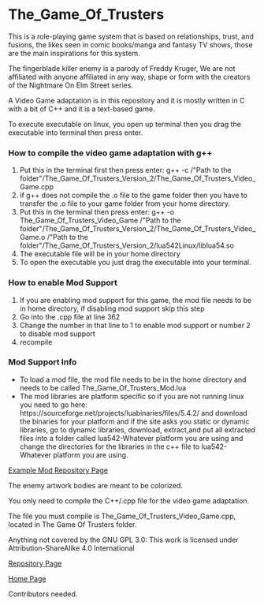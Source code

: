# The_Game_Of_Trusters

This is a role-playing game system that is based on relationships, trust, and fusions, the likes seen in comic books/manga and fantasy TV shows, those are the main inspirations for this system.

The fingerblade killer enemy is a parody of Freddy Kruger, We are not affiliated with anyone affiliated in any way, shape or form with the creators of the Nightmare On Elm Street series.

A Video Game adaptation is in this repository and it is mostly written in C with a bit of C++ and it is a text-based game.

To execute executable on linux, you open up terminal then you drag the executable into terminal then press enter.

<h3>How to compile the video game adaptation with g++</h3>
<ol>
  <li>Put this in the terminal first then press enter: g++ -c /"Path to the folder"/The_Game_Of_Trusters_Version_2/The_Game_Of_Trusters_Video_Game.cpp</li>
  <li>if g++ does not compile the .o file to the game folder then you have to transfer the .o file to your game folder from your home directory.</li>
  <li>Put this in the terminal then press enter: g++ -o The_Game_Of_Trusters_Video_Game /"Path to the folder"/The_Game_Of_Trusters_Version_2/The_Game_Of_Trusters_Video_Game.o /"Path to the folder"/The_Game_Of_Trusters_Version_2/lua542Linux/liblua54.so</li>
  <li>The executable file will be in your home directory</li>
  <li>To open the executable you just drag the executable into your terminal.</li>
</ol>

<h3>How to enable Mod Support</h3>
<ol>
  <li>If you are enabling mod support for this game, the mod file needs to be in home directory, if disabling mod support skip this step</li>
  <li>Go into the .cpp file at line 362</li>
  <li>Change the number in that line to 1 to enable mod support or number 2 to disable mod support</li>
  <li>recompile</li>
</ol>

<h3>Mod Support Info</h3>
<ul>
  <li>To load a mod file, the mod file needs to be in the home directory and needs to be called The_Game_Of_Trusters_Mod.lua</li>
  <li>The mod libraries are platform specific so if you are not running linux you need to go here: https://sourceforge.net/projects/luabinaries/files/5.4.2/ and download the binaries for your platform and if the site asks you static or dynamic libraries, go to dynamic libraries, download, extract,and put all extracted files into a folder called lua542-Whatever platform you are using and change the directories for the libraries in the c++ file to lua542-Whatever platform you are using.</li>
</ul>

<a href="https://github.com/Daniel-Hanrahan-Tools-and-Games/The_Game_Of_Trusters_Video_Game_Adaptation_Mod">Example Mod Repository Page</a>

The enemy artwork bodies are meant to be colorized.

You only need to compile the C++/.cpp file for the video game adaptation.

The file you must compile is The_Game_Of_Trusters_Video_Game.cpp, located in The Game Of Trusters folder.

Anything not covered by the GNU GPL 3.0: This work is licensed under Attribution-ShareAlike 4.0 International

<a href="https://github.com/Daniel-Hanrahan-Tools-and-Games/The_Game_Of_Trusters">Repository Page</a>

<a href="https://daniel-hanrahan-tools-and-games.github.io/">Home Page</a>

Contributors needed.
